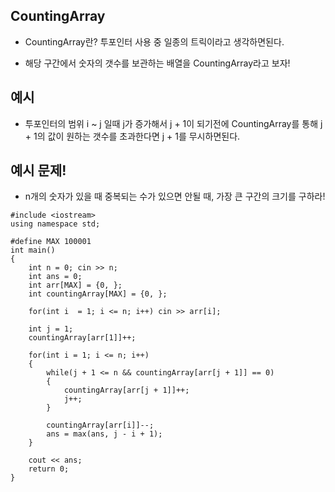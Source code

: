 ## CountingArray

- CountingArray란? 투포인터 사용 중 일종의 트릭이라고 생각하면된다.

- 해당 구간에서 숫자의 갯수를 보관하는 배열을 CountingArray라고 보자!



## 예시 

- 투포인터의 범위 i ~ j 일때 j가 증가해서 j + 1이 되기전에 CountingArray를 통해 j + 1의 값이 원하는 갯수를 초과한다면  j + 1를 무시하면된다.



## 예시 문제!

- n개의 숫자가 있을 때 중복되는 수가 있으면 안될 때, 가장 큰 구간의 크기를 구하라!

````
#include <iostream>
using namespace std;

#define MAX 100001
int main()
{
    int n = 0; cin >> n;
    int ans = 0;
    int arr[MAX] = {0, };
    int countingArray[MAX] = {0, };

    for(int i  = 1; i <= n; i++) cin >> arr[i];

    int j = 1;
    countingArray[arr[1]]++;

    for(int i = 1; i <= n; i++)
    {
        while(j + 1 <= n && countingArray[arr[j + 1]] == 0)
        {
            countingArray[arr[j + 1]]++;
            j++;
        }

        countingArray[arr[i]]--;
        ans = max(ans, j - i + 1);
    }

    cout << ans;
    return 0;
}
````